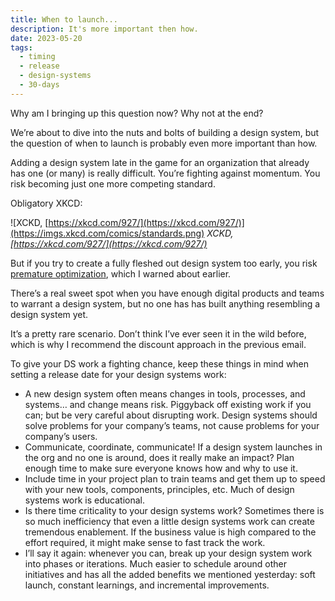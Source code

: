 ```yaml
---
title: When to launch...
description: It's more important then how.
date: 2023-05-20
tags:
  - timing
  - release
  - design-systems
  - 30-days
---
```


Why am I bringing up this question now? Why not at the end?

We’re about to dive into the nuts and bolts of building a design system, but the question of when to launch is probably even more important than how.

Adding a design system late in the game for an organization that already has one (or many) is really difficult. You’re fighting against momentum. You risk becoming just one more competing standard. 

Obligatory XKCD:

![XCKD, [https://xkcd.com/927/](https://xkcd.com/927/)](https://imgs.xkcd.com/comics/standards.png)
*XCKD, [https://xkcd.com/927/](https://xkcd.com/927/)*

But if you try to create a fully fleshed out design system too early, you risk [premature optimization](/daily/beware-premature-optimization/), which I warned about earlier. 

There’s a real sweet spot when you have enough digital products and teams to warrant a design system, but no one has has built anything resembling a design system yet. 

It’s a pretty rare scenario. Don’t think I’ve ever seen it in the wild before, which is why I recommend the discount approach in the previous email.

To give your DS work a fighting chance, keep these things in mind when setting a release date for your design systems work:

- A new design system often means changes in tools, processes, and systems… and change means risk. Piggyback off existing work if you can; but be very careful about disrupting work. Design systems should solve problems for your company’s teams, not cause problems for your company’s users.
- Communicate, coordinate, communicate! If a design system launches in the org and no one is around, does it really make an impact? Plan enough time to make sure everyone knows how and why to use it.
- Include time in your project plan to train teams and get them up to speed with your new tools, components, principles, etc. Much of design systems work is educational.
- Is there time criticality to your design systems work? Sometimes there is so much inefficiency that even a little design systems work can create tremendous enablement. If the business value is high compared to the effort required, it might make sense to fast track the work.
- I’ll say it again: whenever you can, break up your design system work into phases or iterations. Much easier to schedule around other initiatives and has all the added benefits we mentioned yesterday: soft launch, constant learnings, and incremental improvements.